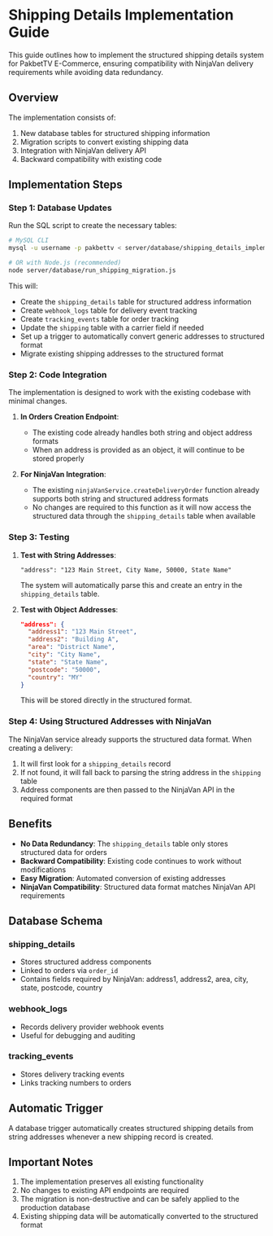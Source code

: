 # Shipping Details Implementation Guide

This guide outlines how to implement the structured shipping details system for PakbetTV E-Commerce, ensuring compatibility with NinjaVan delivery requirements while avoiding data redundancy.

## Overview

The implementation consists of:

1. New database tables for structured shipping information
2. Migration scripts to convert existing shipping data
3. Integration with NinjaVan delivery API
4. Backward compatibility with existing code

## Implementation Steps

### Step 1: Database Updates

Run the SQL script to create the necessary tables:

```bash
# MySQL CLI
mysql -u username -p pakbettv < server/database/shipping_details_implementation.sql

# OR with Node.js (recommended)
node server/database/run_shipping_migration.js
```

This will:
- Create the `shipping_details` table for structured address information
- Create `webhook_logs` table for delivery event tracking
- Create `tracking_events` table for order tracking
- Update the `shipping` table with a carrier field if needed
- Set up a trigger to automatically convert generic addresses to structured format
- Migrate existing shipping addresses to the structured format

### Step 2: Code Integration

The implementation is designed to work with the existing codebase with minimal changes.

1. **In Orders Creation Endpoint**:
   - The existing code already handles both string and object address formats
   - When an address is provided as an object, it will continue to be stored properly

2. **For NinjaVan Integration**:
   - The existing `ninjaVanService.createDeliveryOrder` function already supports both string and structured address formats
   - No changes are required to this function as it will now access the structured data through the `shipping_details` table when available

### Step 3: Testing

1. **Test with String Addresses**:
   ```
   "address": "123 Main Street, City Name, 50000, State Name"
   ```
   The system will automatically parse this and create an entry in the `shipping_details` table.

2. **Test with Object Addresses**:
   ```json
   "address": {
     "address1": "123 Main Street",
     "address2": "Building A",
     "area": "District Name",
     "city": "City Name",
     "state": "State Name",
     "postcode": "50000",
     "country": "MY"
   }
   ```
   This will be stored directly in the structured format.

### Step 4: Using Structured Addresses with NinjaVan

The NinjaVan service already supports the structured data format. When creating a delivery:

1. It will first look for a `shipping_details` record
2. If not found, it will fall back to parsing the string address in the `shipping` table
3. Address components are then passed to the NinjaVan API in the required format

## Benefits

- **No Data Redundancy**: The `shipping_details` table only stores structured data for orders
- **Backward Compatibility**: Existing code continues to work without modifications
- **Easy Migration**: Automated conversion of existing addresses
- **NinjaVan Compatibility**: Structured data format matches NinjaVan API requirements

## Database Schema

### shipping_details
- Stores structured address components
- Linked to orders via `order_id`
- Contains fields required by NinjaVan: address1, address2, area, city, state, postcode, country

### webhook_logs
- Records delivery provider webhook events
- Useful for debugging and auditing

### tracking_events
- Stores delivery tracking events
- Links tracking numbers to orders

## Automatic Trigger

A database trigger automatically creates structured shipping details from string addresses whenever a new shipping record is created.

## Important Notes

1. The implementation preserves all existing functionality
2. No changes to existing API endpoints are required
3. The migration is non-destructive and can be safely applied to the production database
4. Existing shipping data will be automatically converted to the structured format 